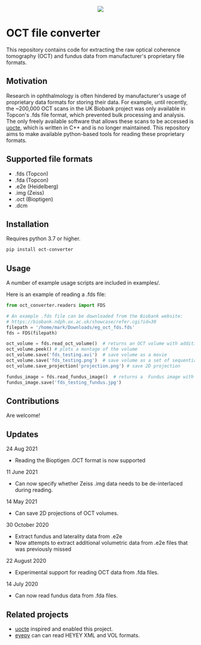 <p align="center">
    <img src="../assets/oct.gif?raw=true">
</p>


# OCT file converter #

This repository contains code for extracting the raw optical coherence tomography (OCT) and fundus data from 
manufacturer's proprietary file formats. 

## Motivation
Research in ophthalmology is often hindered by manufacturer's usage of proprietary data formats for storing their data. 
For example, until recently, the ~200,000 OCT scans in the UK Biobank project was only available in Topcon's .fds
file format, which prevented bulk processing and analysis. The only freely available software that allows these scans
to be accessed is  [uocte](https://bitbucket.org/uocte/uocte/wiki/Home), which is written in C++ and is no longer 
maintained. This repository aims to make available python-based tools for reading these proprietary formats.


## Supported file formats
* .fds (Topcon)
* .fda (Topcon)
* .e2e (Heidelberg)
* .img (Zeiss)
* .oct (Bioptigen)
* .dcm

## Installation
Requires python 3.7 or higher.

```bash
pip install oct-converter
```


## Usage
A number of example usage scripts are included in examples/. 

Here is an example of reading a .fds file:

```python
from oct_converter.readers import FDS

# An example .fds file can be downloaded from the Biobank website:
# https://biobank.ndph.ox.ac.uk/showcase/refer.cgi?id=30
filepath = '/home/mark/Downloads/eg_oct_fds.fds'
fds = FDS(filepath)

oct_volume = fds.read_oct_volume()  # returns an OCT volume with additional metadata if available
oct_volume.peek() # plots a montage of the volume
oct_volume.save('fds_testing.avi')  # save volume as a movie
oct_volume.save('fds_testing.png')  # save volume as a set of sequential images, fds_testing_[1...N].png
oct_volume.save_projection('projection.png') # save 2D projection

fundus_image = fds.read_fundus_image()  # returns a  Fundus image with additional metadata if available
fundus_image.save('fds_testing_fundus.jpg')
```

## Contributions
Are welcome!

## Updates
24 Aug 2021
- Reading the Bioptigen .OCT format is now supported 

11 June 2021
- Can now specify whether Zeiss .img data needs to be de-interlaced during reading.

14 May 2021
- Can save 2D projections of OCT volumes.

30 October 2020
- Extract fundus and laterality data from .e2e
- Now attempts to extract additional volumetric data from .e2e files that was previously missed

22 August 2020
- Experimental support for reading OCT data from .fda files. 

14 July 2020
- Can now read fundus data from .fda files. 

## Related projects
- [uocte](https://bitbucket.org/uocte/uocte/wiki/Home) inspired and enabled this project.
- [eyepy](https://github.com/MedVisBonn/eyepy) can can read HEYEY XML and VOL formats.

